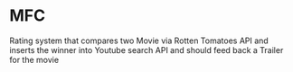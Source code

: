 # MFC
Rating system that compares two Movie via Rotten Tomatoes API and inserts the winner into Youtube search API and should feed back a Trailer for the movie
